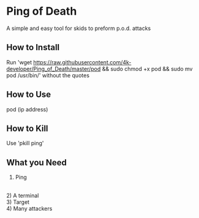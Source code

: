 # Ping of Death
A simple and easy tool for skids to preform p.o.d. attacks

## How to Install
Run 'wget https://raw.githubusercontent.com/4k-developer/Ping_of_Death/master/pod && sudo chmod +x pod && sudo mv pod /usr/bin/' without the quotes

## How to Use
pod (ip address)

## How to Kill
Use 'pkill ping'

## What you Need
1) Ping 
<br>
2) A terminal
<br>
3) Target
<br>
4) Many attackers
